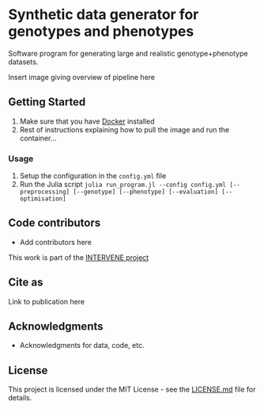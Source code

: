 # Synthetic data generator for genotypes and phenotypes

Software program for generating large and realistic genotype+phenotype datasets. 

Insert image giving overview of pipeline here

## Getting Started

1. Make sure that you have [Docker](https://docs.docker.com/get-docker/) installed
2. Rest of instructions explaining how to pull the image and run the container...

### Usage

1. Setup the configuration in the `config.yml` file
1. Run the Julia script `julia run_program.jl --config config.yml [--preprocessing] [--genotype] [--phenotype] [--evaluation] [--optimisation]`

## Code contributors

* Add contributors here

This work is part of the [INTERVENE project](https://www.interveneproject.eu/)

## Cite as

Link to publication here

## Acknowledgments

* Acknowledgments for data, code, etc.

## License

This project is licensed under the MIT License - see the [LICENSE.md](LICENSE.md) file for details.
